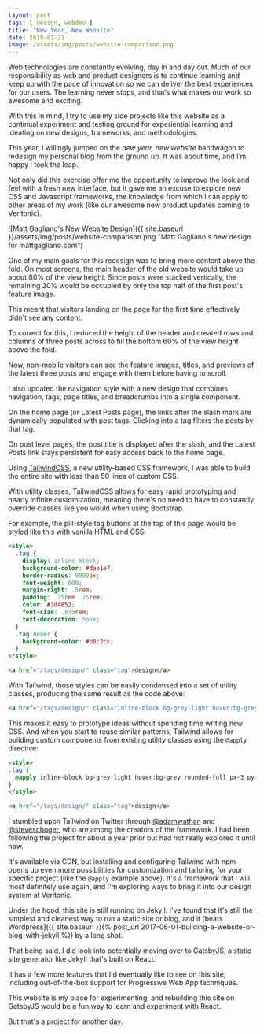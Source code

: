```yaml
---
layout: post
tags: [ design, webdev ]
title: "New Year, New Website"
date: 2019-01-21
image: /assets/img/posts/website-comparison.png
---
```


Web technologies are constantly evolving, day in and day out. Much of our responsibility as web and product designers is to continue learning and keep up with the pace of innovation so we can deliver the best experiences for our users. The learning never stops, and that’s what makes our work so awesome and exciting.

With this in mind, I try to use my side projects like this website as a continual experiment and testing ground for experiential learning and ideating on new designs, frameworks, and methodologies.

This year, I willingly jumped on the _new year, new website_ bandwagon to redesign my personal blog from the ground up. It was about time, and I’m happy I took the leap.

Not only did this exercise offer me the opportunity to improve the look and feel with a fresh new interface, but it gave me an excuse to explore new CSS and Javascript frameworks, the knowledge from which I can apply to other areas of my work (like our awesome new product updates coming to Veritonic).

![Matt Gagliano's New Website Design]({{ site.baseurl }}/assets/img/posts/website-comparison.png "Matt Gagliano's new design for mattgagliano.com")

One of my main goals for this redesign was to bring more content above the fold. On most screens, the main header of the old website would take up about 80% of the view height. Since posts were stacked vertically, the remaining 20% would be occupied by only the top half of the first post's feature image.

This meant that visitors landing on the page for the first time effectively didn't see any content.

To correct for this, I reduced the height of the header and created rows and columns of three posts across to fill the bottom 60% of the view height above the fold.

Now, non-mobile visitors can see the feature images, titles, and previews of the latest three posts and engage with them before having to scroll.

I also updated the navigation style with a new design that combines navigation, tags, page titles, and breadcrumbs into a single component.

On the home page (or Latest Posts page), the links after the slash mark are dynamically populated with post tags. Clicking into a tag filters the posts by that tag.

On post level pages, the post title is displayed after the slash, and the Latest Posts link stays persistent for easy access back to the home page.

Using [TailwindCSS](https://tailwindcss.com), a new utility-based CSS framework, I was able to build the entire site with less than 50 lines of custom CSS.

With utility classes, TailwindCSS allows for easy rapid prototyping and nearly infinite customization, meaning there's no need to have to constantly override classes like you would when using Bootstrap.

For example, the pill-style tag buttons at the top of this page would be styled like this with vanilla HTML and CSS:

```html
<style>
  .tag {
    display: inline-block;
    background-color: #dae1e7;
    border-radius: 9999px;
    font-weight: 600;
    margin-right: .5rem;
    padding: .25rem .75rem;
    color: #3d4852;
    font-size: .875rem;
    text-decoration: none;
  }
  .tag:hover {
    background-color: #b8c2cc;
  }
</style>

<a href="/tags/design/" class="tag">design</a>
```

With Tailwind, those styles can be easily condensed into a set of utility classes, producing the same result as the code above:

```html
<a href="/tags/design/" class="inline-block bg-grey-light hover:bg-grey rounded-full px-3 py-1 text-sm font-semibold text-grey-darkest mr-2 no-underline">design</a>
```

This makes it easy to prototype ideas without spending time writing new CSS. And when you start to reuse similar patterns, Tailwind allows for building custom components from existing utility classes using the `@apply` directive:

```html
<style>
.tag {
  @apply inline-block bg-grey-light hover:bg-grey rounded-full px-3 py-1 text-sm font-semibold text-grey-darkest mr-2 no-underline;
}
</style>

<a href="/tags/design/" class="tag">design</a>
```

I stumbled upon Tailwind on Twitter through [@adamwathan](https://twitter.com/adamwathan) and [@steveschoger](https://twitter.com/steveschoger), who are among the creators of the framework. I had been following the project for about a year prior but had not really explored it until now.

It's available via CDN, but installing and configuring Tailwind with npm opens up even more possibilities for customization and tailoring for your specific project (like the `@apply` example above). It's a framework that I will most definitely use again, and I'm exploring ways to bring it into our design system at Veritonic.

Under the hood, this site is still running on Jekyll. I've found that it's still the simplest and cleanest way to run a static site or blog, and it [beats Wordpress]({{ site.baseurl }}{% post_url 2017-06-01-building-a-website-or-blog-with-jekyll %}) by a long shot.

That being said, I did look into potentially moving over to GatsbyJS, a static site generator like Jekyll that's built on React.

It has a few more features that I'd eventually like to see on this site, including out-of-the-box support for Progressive Web App techniques.

This website is my place for experimenting, and rebuilding this site on GatsbyJS would be a fun way to learn and experiment with React.

But that's a project for another day.